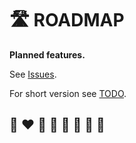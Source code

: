 # 🛣️ ROADMAP

**Planned features.**

See [Issues](https://github.com/helvm/helms/issues).

For short version see [TODO](TODO.md).

## 🌈 ❤️ 💛 💚 💙 🤍 🖤 🦄

